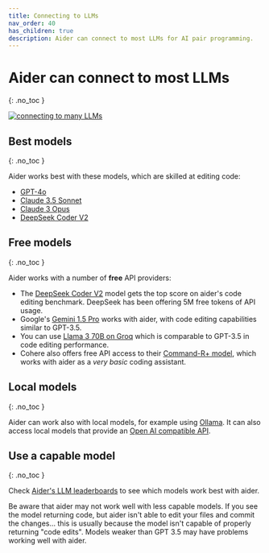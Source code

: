```yaml
---
title: Connecting to LLMs
nav_order: 40
has_children: true
description: Aider can connect to most LLMs for AI pair programming.
---
```


# Aider can connect to most LLMs
{: .no_toc }

[![connecting to many LLMs](/assets/llms.jpg)](https://aider.chat/assets/llms.jpg)


## Best models
{: .no_toc }

Aider works best with these models, which are skilled at editing code:

- [GPT-4o](/docs/llms/openai.html)
- [Claude 3.5 Sonnet](/docs/llms/anthropic.html)
- [Claude 3 Opus](/docs/llms/anthropic.html)
- [DeepSeek Coder V2](/docs/llms/deepseek.html)


## Free models
{: .no_toc }

Aider works with a number of **free** API providers:

- The [DeepSeek Coder V2](/docs/llms/deepseek.html) model gets the top score on aider's code editing benchmark. DeepSeek has been offering 5M free tokens of API usage.
- Google's [Gemini 1.5 Pro](/docs/llms/gemini.html) works with aider, with
code editing capabilities similar to GPT-3.5.
- You can use [Llama 3 70B on Groq](/docs/llms/groq.html) which is comparable to GPT-3.5 in code editing performance.
- Cohere also offers free API access to their [Command-R+ model](/docs/llms/cohere.html), which works with aider as a *very basic* coding assistant.

## Local models
{: .no_toc }

Aider can work also with local models, for example using [Ollama](/docs/llms/ollama.html).
It can also access
local models that provide an
[Open AI compatible API](/docs/llms/openai-compat.html).

## Use a capable model
{: .no_toc }

Check
[Aider's LLM leaderboards](https://aider.chat/docs/leaderboards/)
to see which models work best with aider.

Be aware that aider may not work well with less capable models.
If you see the model returning code, but aider isn't able to edit your files
and commit the changes...
this is usually because the model isn't capable of properly
returning "code edits".
Models weaker than GPT 3.5 may have problems working well with aider.

